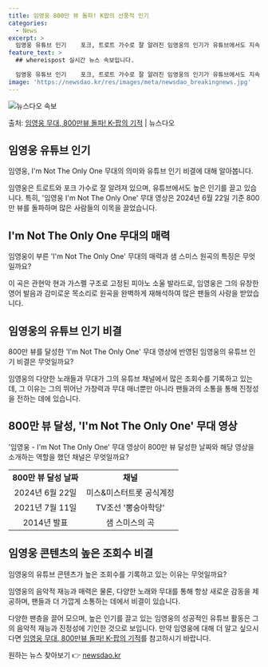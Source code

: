 ```yaml
---
title: 임영웅 800만 뷰 돌파! K팝의 선풍적 인기
categories:
  - News
excerpt: >
  임영웅 유튜브 인기    포크, 트로트 가수로 잘 알려진 임영웅의 인기가 유튜브에서도 지속되고 있습니다. 임…
feature_text: >
  ## whereispost 실시간 뉴스 속보입니다.

  임영웅 유튜브 인기    포크, 트로트 가수로 잘 알려진 임영웅의 인기가 유튜브에서도 지속되고 있습니다. 임…
image: 'https://newsdao.kr/res/images/meta/newsdao_breakingnews.jpg'
---
```


![뉴스다오 속보](https://newsdao.kr/res/images/meta/newsdao_breakingnews.jpg)

<p>출처: <a href="https://newsdao.kr/4397" rel="dofollow">임영웅 무대, 800만뷰 돌파! K-팝의 기적</a> | 뉴스다오</p>

<h2 data-ke-size="size26">임영웅 유튜브 인기</h2>
임영웅, I'm Not The Only One 무대의 의미와 유튜브 인기 비결에 대해 알아봅니다.

<p data-ke-size="size16">임영웅은 트로트와 포크 가수로 잘 알려져 있으며, 유튜브에서도 높은 인기를 끌고 있습니다. 특히, '임영웅 I'm Not The Only One' 무대 영상은 2024년 6월 22일 기준 800만 뷰를 돌파하며 많은 사람들의 이목을 끌었습니다.</p>

<h2 data-ke-size="size24">I'm Not The Only One 무대의 매력</h2>
임영웅이 부른 'I'm Not The Only One' 무대의 매력과 샘 스미스 원곡의 특징은 무엇일까요?

<p data-ke-size="size16">이 곡은 관현악 현과 가스펠 구조로 고정된 피아노 소울 발라드로, 임영웅은 그의 유창한 영어 발음과 감미로운 목소리로 원곡을 완벽하게 재해석하여 많은 팬들의 사랑을 받았습니다.</p>

<h2 data-ke-size="size24">임영웅의 유튜브 인기 비결</h2>
800만 뷰를 달성한 'I'm Not The Only One' 무대 영상에 반영된 임영웅의 유튜브 인기 비결은 무엇일까요?

<p data-ke-size="size16">임영웅의 다양한 노래들과 무대가 그의 유튜브 채널에서 많은 조회수를 기록하고 있는데, 그 이유는 그의 뛰어난 가창력과 무대 매너뿐만 아니라 팬들과의 소통을 통해 진정성을 전하는 데에 있습니다.</p>

<h2 data-ke-size="size24">800만 뷰 달성, 'I'm Not The Only One' 무대 영상</h2>
'임영웅 - I'm Not The Only One' 무대 영상이 800만 뷰 달성한 날짜와 해당 영상을 소개하는 역할을 했던 채널은 무엇일까요?

<table>
	<tr>
		<td style="text-align: center; height: 17px;"><b>800만 뷰 달성 날짜</b></td>
		<td style="text-align: center; height: 17px;"><b>채널</b></td>
	</tr>
	<tr>
		<td style="text-align: center; height: 17px;">2024년 6월 22일</td>
		<td style="text-align: center; height: 17px;">미스&미스터트롯 공식계정</td>
	</tr>
	<tr>
		<td style="text-align: center; height: 17px;">2021년 7월 11일</td>
		<td style="text-align: center; height: 17px;">TV조선 '뽕숭아학당'</td>
	</tr>
	<tr>
		<td style="text-align: center; height: 17px;">2014년 발표</td>
		<td style="text-align: center; height: 17px;">샘 스미스의 곡</td>
	</tr>
</table>

<h2 data-ke-size="size24">임영웅 콘텐츠의 높은 조회수 비결</h2>
임영웅의 유튜브 콘텐츠가 높은 조회수를 기록하고 있는 이유는 무엇일까요?

<p data-ke-size="size16">임영웅의 음악적 재능과 매력은 물론, 다양한 노래와 무대를 통해 항상 새로운 감동을 제공하며, 팬들과 더 가깝게 소통하는 데에서 비결이 있습니다.</p>

다양한 팬층을 끌어 모으며, 높은 인기를 끌고 있는 임영웅의 성공적인 유튜브 활동은 그의 음악적 재능과 진정성에 기인한 것으로 보입니다. 만약 임영웅에 대해 더 알고 싶으시다면 [임영웅 무대, 800만뷰 돌파! K-팝의 기적](https://newsdao.kr/4397)를 참고하시기 바랍니다. 

원하는 뉴스 찾아보기 👉 <a href="https://newsdao.kr" rel="dofollow">newsdao.kr</a>


